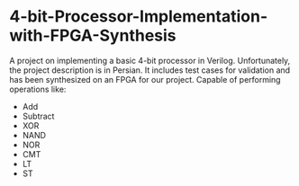 # 4-bit-Processor-Implementation-with-FPGA-Synthesis
A project on implementing a basic 4-bit processor in Verilog. Unfortunately, the project description is in Persian. It includes test cases for validation and has been synthesized on an FPGA for our project. Capable of performing operations like:
- Add
- Subtract
- XOR
- NAND
- NOR
- CMT
- LT
- ST
